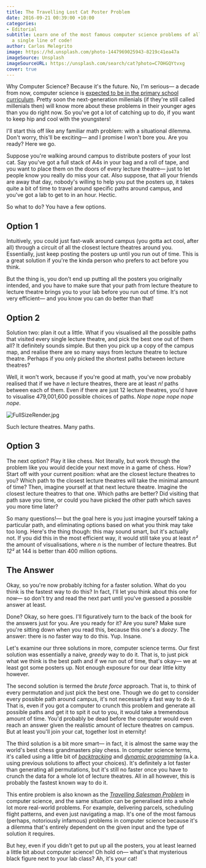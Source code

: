 ```yaml
---
title: The Travelling Lost Cat Poster Problem
date: 2016-09-21 00:39:00 +10:00
categories:
- Editorial
subtitle: Learn one of the most famous computer science problems of all time— without
  a single line of code!
author: Carlos Melegrito
image: https://hd.unsplash.com/photo-1447969025943-8219c41ea47a
imageSource: Unsplash
imageSourceURL: https://unsplash.com/search/cat?photo=C7OHGQYtvxg
cover: true
---
```


Why Computer Science? Because it's the future. No, I'm serious— a decade from now, computer science is [expected to be in the primary school curriculum](https://theconversation.com/an-education-for-the-21st-century-means-teaching-coding-in-schools-42046). Pretty soon the next-generation millenials (if they're still called millenials then) will know more about these problems in their younger ages than you do right now. So you've got a lot of catching up to do, if you want to keep hip and cool with the youngsters!

I'll start this off like any familiar math problem: with a situational dilemma. Don't worry, this'll be exciting— and I promise I won't bore you. Are you ready? Here we go.

Suppose you're walking around campus to distribute posters of your lost cat. Say you've got a full stack of A4s in your bag and a roll of tape, and you want to place them on the doors of every lecture theatre— just to let people know you really do miss your cat. Also suppose, that all your friends are away that day, nobody's willing to help you put the posters up, it takes quite a bit of time to travel around specific paths around campus, and you've got a lab to get to in an hour. Hectic.

So what to do? You have a few options.

## Option 1

Intuitively, you could just fast-walk around campus (you gotta act cool, after all) through a circuit of all the closest lecture theatres around you. Essentially, just keep posting the posters up until you run out of time. This is a great solution if you're the kinda person who prefers to act before you think. 

But the thing is, you don't end up putting all the posters you originally intended, and you have to make sure that your path from lecture theature to lecture theatre brings you to your lab before you run out of time. It's not very efficient— and you know you can do better than that!

## Option 2

Solution two: plan it out a little. What if you visualised all the possible paths that visited every single lecture theatre, and pick the best one out of them all? It definitely sounds simple. But then you pick up a copy of the campus map, and realise there are so many ways from lecture theatre to lecture theatre. Perhaps if you only picked the shortest paths between lecture theatres?

Well, it won't work, because if you're good at math, you've now probably realised that if we have *n* lecture theatres, there are at least *n!* paths between each of them. Even if there are just 12 lecture theatres, you'd have to visualise 479,001,600 possible choices of paths. *Nope nope nope nope nope*.

![FullSizeRender.jpg](/uploads/FullSizeRender.jpg)

Such lecture theatres. Many paths.

## Option 3

The next option? Play it like chess. Not literally, but work through the problem like you would decide your next move in a game of chess. How? Start off with your current position: what are the closest lecture theatres to you? Which path to the closest lecture theatres will take the minimal amount of time? Then, imagine yourself at that next lecture theatre. Imagine the closest lecture theatres to that one. Which paths are better? Did visiting that path save you time, or could you have picked the other path which saves you more time later?

So many questions!— but the goal here is you just imagine yourself taking a particular path, and eliminating options based on what you think may take too long. Here's the thing though: this may sound smart, but it's actually not. If you did this in the most efficient way, it would still take you at least *n²* the amount of visualisations, where *n* is the number of lecture theatres. But *12²* at 144 is better than 400 million options.

## The Answer

Okay, so you're now probably itching for a faster solution. What do you think is the fastest way to do this? In fact, I'll let you think about this one for now— so don't try and read the next part until you've guessed a possible answer at least.

Done? Okay, so here goes. I'll figuratively turn to the back of the book for the answers just for you. Are you ready for it? Are you sure? Make sure you're sitting down when you read this, because this one's a *doozy*. The answer: there is no faster way to do this. Yup. Insane.

Let's examine our three solutions in more, computer science terms. Our first solution was essentially a naive, *greedy* way to do it. That is, to just pick what we think is the best path and if we run out of time, that's okay— we at least got some posters up. Not enough exposure for our dear little kitty however.

The second solution is termed the *brute force* approach. That is, to think of every permutation and just pick the best one. Though we do get to consider every possible path around campus, it's not necessarily a fast way to do it. That is, even if you got a computer to crunch this problem and generate all possible paths and get it to spit it out to you, it would take a tremendous amount of time. You'd probably be dead before the computer would even reach an answer given the realistic amount of lecture theatres on campus. But at least you'll join your cat, together lost in eternity!

The third solution is a bit more smart— in fact, it is almost the same way the world's best chess grandmasters play chess. In computer science terms, it's called using a little bit of [*backtracking*](https://web.archive.org/web/20070317015632/http://www.cse.ohio-state.edu/~gurari/course/cis680/cis680Ch19.html#QQ1-51-128) and [*dynamic programming*](http://stackoverflow.com/questions/1065433/what-is-dynamic-programming) (a.k.a. using previous solutions to affect your choices). It's definitely a lot faster than generating all permutations, but it's still no faster once you have to crunch the data for a whole lot of lecture theatres. All in all however, this is probably the fastest known way to do it.

This entire problem is also known as the [*Travelling Salesman Problem*](https://www.wired.com/2013/01/traveling-salesman-problem/) in computer science, and the same situation can be generalised into a whole lot more real-world problems. For example, delivering parcels, scheduling flight patterns, and even just navigating a map. It's one of the most famous (perhaps, notoriously infamous) problems in computer science because it's a dilemma that's entirely dependent on the given input and the type of solution it requires.

But hey, even if you didn't get to put up all the posters, you at least learned a little bit about computer science! Oh hold on— what's that mysterious black figure next to your lab class? Ah, it's your cat!